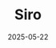 ---  
layout: startup_page  
title: "Siro"  
id: "siro.ai"  
permalink: "/sirosiro.ai05222025/"  
website: "https://www.siro.ai"  
funding_round: "Series B"  
funding_amount: "$50M"  
investors: "SignalFire, 01 Advisors, StepStone Group, CRV, Fika Ventures, Index Ventures"  
about: "Siro is an AI-powered conversation intelligence platform designed for in-person sales. It uses a mobile app to record, transcribe, and analyze real-world sales conversations, providing actionable insights to help sales teams improve close rates, reduce turnover, and accelerate coaching cycles."  
markets: "AI, Sales Intelligence"  
hq: "New York, New York, United States"  
founded_year: "2020"  
linkedin: "https://www.linkedin.com/company/siro-ai"  
twitter: "https://twitter.com/siro_app"  
instagram: ""  
facebook: "https://www.facebook.com/Siro-100075789463277"  
crunchbase: "https://www.crunchbase.com/organization/siro-56d4"  
pitchbook: "https://pitchbook.com/profiles/company/467099-38"  

date_display: "22-May-2025"  
date: "2025-05-22"

# SEO Optimization  
meta_title: "Siro - Series B Funding ($50M)"  
meta_description: "Siro, Siro is an AI-powered conversation intelligence platform designed for in-person sales. It uses a mobile app to record, transcribe, and analyze real-wo..."  
meta_keywords: "Siro, AI, Sales Intelligence, Series B funding"  
canonical_url: "https://startup.projectstartups.com/sirosiro.ai05222025/"  
---